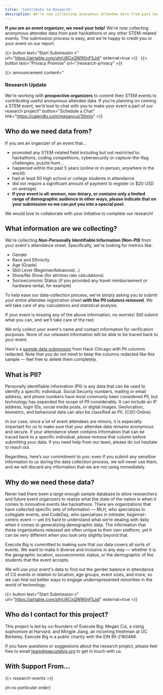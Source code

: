 ```yaml
---
title: 'Contribute to Research'
description: We're now collecting anonymous attendee data from past hackathons or any other STEM-related events. Start your submission here!
---
```


**If you are an event organizer, we need your help!** We're now collecting anonymous attendee data from past hackathons or any other STEM-related events. The submission process is easy, and we're happy to credit you or your event on our report.

{{< button text="Start Submission »" url="https://airtable.com/shrU6CxQW90nF5Jdi" external=true >}}&ensp; {{< button text="Privacy Promise" url="/research-privacy" >}}

{{< announcement content="<h3>Research Update</h3>We're working with <strong>prospective organizers</strong> to commit their STEM events to contributing useful anonymous attendee data. If you're planning on running a STEM event, we'd love to chat with you to make your event a part of our research project!" button="Schedule a Chat" link="https://calendly.com/megancui/30min" >}}

## Who do we need data from?

If you are an organizer of an event that...

* promoted any STEM-related field including but not restricted to: hackathons, coding competitions, cybersecurity or capture-the-flag challenges, puzzle hunt...
* happened within the past 5 years (online or in-person, anywhere in the world)
* had at least 50 high school or college students in attendance
* did not require a significant amount of payment to register (≤ $20 USD on average)
* **If your event is all-womxn, non-binary, or contains only a limited range of demographic audience in other ways, please indicate that on your submission so we can put you into a special pool.**

We would love to collaborate with your initiative to complete our research!

## What information are we collecting?

We're collecting **Non-Personally Identifiable Information (Non-PII)** from your event's attendance sheet. Specifically, we're looking for metrics like:

* Gender
* Race and Ethnicity
* Age (Grade)
* Skill Level (Beginner/Advanced...)
* Show/No Show (for attrition rate calculations)
* Socioeconomic Status (if you provided any travel reimbursement or hardware rental, for example)

To help ease our data-collection process, we're simply asking you to submit your entire attendee registration sheet **with the PII columns removed**. We will take care of any calculations and statistical analysis.

If your event is missing any of the above information, no worries! Still submit what you can, and we'll take care of the rest.

We only collect your event's name and contact information for verification purposes. None of our released information will be able to be traced back to your event.

Here's a [sample data submission](https://drive.google.com/file/d/1mO7U7zP-RgI0kh0GfUYtfUl4Wyp8o1TN/view) from Hack Chicago with PII columns redacted. Note that you do not need to keep the columns redacted like this sample — feel free to delete them completely.

## What is PII?

Personally identifiable information (PII) is any data that can be used to identify a specific individual. Social Security numbers, mailing or email address, and phone numbers have most commonly been considered PII, but technology has expanded the scope of PII considerably. It can include an IP address, login IDs, social media posts, or digital images. Geolocation, biometric, and behavioral data can also be classified as PII. (CSO Online)

In our case, since a lot of event attendees are minors, it is especially important for us to make sure that your attendee data remains anonymous and secure. If your attendance sheet contains information that can be traced back to a specific individual, please remove that column before submitting your data. If you need help from our team, please do not hesitate to reach out.

Regardless, here’s our commitment to you: even if you submit any sensitive information to us during the data collection process, we will never use them, and we will discard any information that we are not using immediately.

## Why do we need these data?

Never had there been a large enough sample database to allow researchers and future event organizers to realize what the state of the nation is when it comes to innovative events like hackathons. There are organizations that have collected specific sets of information — MLH, who specializes in collegiate events, and CodeDay, who specializes in intimate, beginner-centric event — yet it’s hard to understand what we’re dealing with daily when it comes to generalizing demographic data. The information that these organizations released are often unique to their own platform, yet it can be very different when you look only slightly beyond that.

Execute Big is committed to making sure that our data covers all sorts of events. We want to make it diverse and inclusive in any way — whether it is the geographic location, socioeconomic status, or the demographic of the students that the event accepts.

We will use your event's data to find out the gender balance in attendance of CS events in relation to location, age groups, event sizes, and more, so we can find out better ways to engage underrepresented minorities in the world of technology.

{{< button text="Start Submission »" url="https://airtable.com/shrU6CxQW90nF5Jdi" external=true >}}

## Who do I contact for this project?

This project is led by co-founders of Execute Big: Megan Cui, a rising sophomore at Harvard, and Mingjie Jiang, an incoming freshman at UC Berkeley. Execute Big is a public charity with the EIN 85-2160468.

If you have questions or suggestions about the research project, please feel free to email team@executebig.org to get in touch with us.

## With Support From...

{{< research-events >}}

*(in no particular order)*